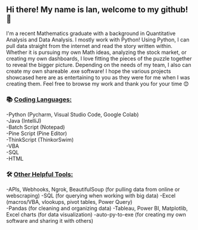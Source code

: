 ## Hi there! My name is Ian, welcome to my github! 👋 
I'm a recent Mathematics graduate with a background in Quantitative Analysis and Data Analysis. I mostly work with Python! Using Python, I can pull data straight from the internet and read the story written within. Whether it is pursuing my own Math ideas, analyzing the stock market, or creating my own dashboards, I love fitting the pieces of the puzzle together to reveal the bigger picture. Depending on the needs of my team, I also can create my own shareable .exe software! I hope the various projects showcased here are as entertaining to you as they were for me when I was creating them. Feel free to browse my work and thank you for your time 😊
### 📚 <ins>Coding Languages:</ins>  

-Python (Pycharm, Visual Studio Code, Google Colab)  
-Java (IntelliJ)  
-Batch Script (Notepad)  
-Pine Script (Pine Editor)  
-ThinkScript (ThinkorSwim)  
-VBA  
-SQL  
-HTML  

### 🛠 <ins>Other Helpful Tools:</ins>

-APIs, Webhooks, Ngrok, BeautifulSoup (for pulling data from online or webscraping)
-SQL (for querying when working with big data)
-Excel (macros/VBA, vlookups, pivot tables, Power Query)  
-Pandas (for cleaning and organizing data)
-Tableau, Power BI, Matplotlib, Excel charts (for data visualization)
-auto-py-to-exe (for creating my own software and sharing it with others)

